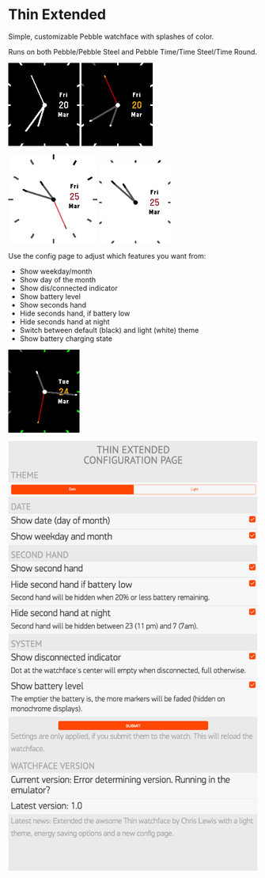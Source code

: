 # Thin Extended

Simple, customizable Pebble watchface with splashes of color. 

Runs on both Pebble/Pebble Steel and Pebble Time/Time Steel/Time Round.

![](screenshots/aplite.png) ![](screenshots/basalt.png) 

![](screenshots/chalk-light.png) ![](screenshots/basalt-light-empty.png)

Use the config page to adjust which features you want from:

- Show weekday/month
- Show day of the month
- Show dis/connected indicator
- Show battery level
- Show seconds hand
- Hide seconds hand, if battery low
- Hide seconds hand at night
- Switch between default (black) and light (white) theme
- Show battery charging state

![](screenshots/basalt-charging.png)

![](screenshots/config.png)


